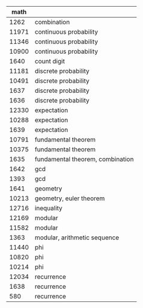 | math  |                                  |
|-------|----------------------------------|
| 1262  | combination                      |
| 11971 | continuous probability           |
| 11346 | continuous probability           |
| 10900 | continuous probability           |
| 1640  | count digit                      |
| 11181 | discrete probability             |
| 10491 | discrete probability             |
| 1637  | discrete probability             |
| 1636  | discrete probability             |
| 12330 | expectation                      |
| 10288 | expectation                      |
| 1639  | expectation                      |
| 10791 | fundamental theorem              |
| 10375 | fundamental theorem              |
| 1635  | fundamental theorem, combination |
| 1642  | gcd                              |
| 1393  | gcd                              |
| 1641  | geometry                         |
| 10213 | geometry, euler theorem          |
| 12716 | inequality                       |
| 12169 | modular                          |
| 11582 | modular                          |
| 1363  | modular, arithmetic sequence     |
| 11440 | phi                              |
| 10820 | phi                              |
| 10214 | phi                              |
| 12034 | recurrence                       |
| 1638  | recurrence                       |
| 580   | recurrence                       |